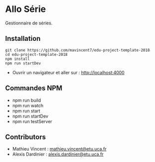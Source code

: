 # Allo Série

Gestionnaire de séries.

## Installation

```
git clone https://github.com/mavincent7/edu-project-template-2018
cd edu-project-template-2018
npm install
npm run startDev
```

* Ouvrir un navigateur et aller sur : [http://localhost:4000](http://localhost:4000)

## Commandes NPM

* npm run build
* npm run watch
* npm run start
* npm run startDev
* npm run testServer

## Contributors

- Mathieu Vincent : [mathieu.vincent@etu.uca.fr](mailto:mathieu.vincent@etu.uca.fr)
- Alexis Dardinier : [alexis.dardinier@etu.uca.fr](mailto:alexis.dardinier@etu.uca.fr)
